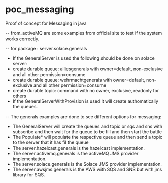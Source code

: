# poc_messaging
Proof of concept for Messaging in java


-- from_activeMQ are some examples from official site to test if the system works correctly.

-- for package : server.solace.generals
  * If the GeneralServer is used the following should be done on solace server:
  * create durable queue: alliesgenerals with owner=default, non-exclusive and all other permission=consume
  * create durable queue: wehrmachtgenerals with owner=default, non-exclusive and all other permission=consume
  * create durable topic: command with no owner, exclusive, readonly for others
  * If the GeneralServerWithProvision is used it will create authomatically the queues.
  
 -- The generals examples are done to see different options for messaging:
 * The GeneralServer will create the queues and topic or sqs and sns with subscribe and then wait for the queue to be fill and then start the battle
 * The Populate* will populate the respective queue and then send a topic to the server that it has fil the queue   
 * The server.hazelcast.generals is the hazelcast implementation.
 * The server.activemq.generals is the activeMQ JMS provider implementation.
 * The server.solace.generals is the Solace JMS provider implementation.
 * The server.awsjms.generals is the AWS with SQS and SNS but with jms library for SQS.